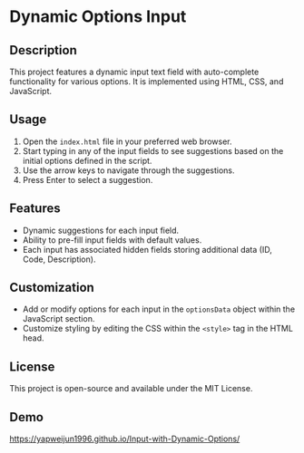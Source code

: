 # Dynamic Options Input

## Description
This project features a dynamic input text field with auto-complete functionality for various options. It is implemented using HTML, CSS, and JavaScript.

## Usage
1. Open the `index.html` file in your preferred web browser.
2. Start typing in any of the input fields to see suggestions based on the initial options defined in the script.
3. Use the arrow keys to navigate through the suggestions.
4. Press Enter to select a suggestion.

## Features
- Dynamic suggestions for each input field.
- Ability to pre-fill input fields with default values.
- Each input has associated hidden fields storing additional data (ID, Code, Description).

## Customization
- Add or modify options for each input in the `optionsData` object within the JavaScript section.
- Customize styling by editing the CSS within the `<style>` tag in the HTML head.

## License
This project is open-source and available under the MIT License.

## Demo
https://yapweijun1996.github.io/Input-with-Dynamic-Options/
